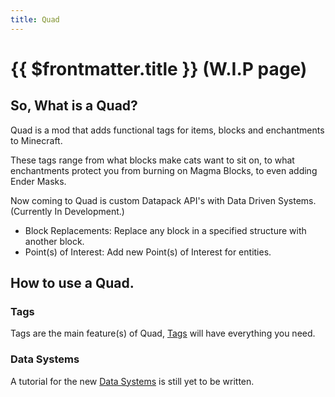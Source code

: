 ```yaml
---
title: Quad
---
```


# {{ $frontmatter.title }} (W.I.P page)

## So, What is a Quad?

Quad is a mod that adds functional tags for items, blocks and enchantments to Minecraft.

These tags range from what blocks make cats want to sit on, to what enchantments protect you from burning on Magma Blocks, to even adding Ender Masks.

Now coming to Quad is custom Datapack API's with Data Driven Systems. (Currently In Development.)

- Block Replacements: Replace any block in a specified structure with another block.
- Point(s) of Interest: Add new Point(s) of Interest for entities.

## How to use a Quad.

### Tags

Tags are the main feature(s) of Quad, [Tags](./) will have everything you need.

### Data Systems

A tutorial for the new [Data Systems](./) is still yet to be written.
